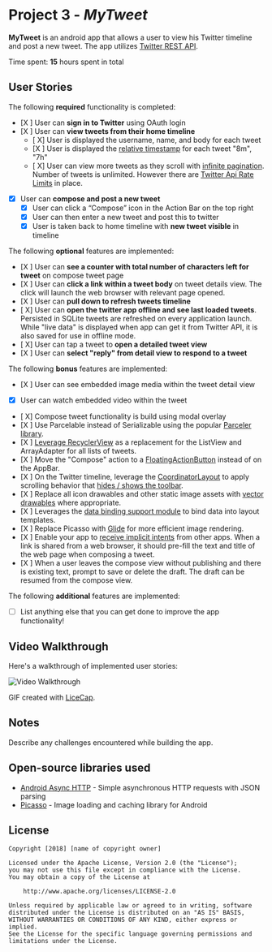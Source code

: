 # Project 3 - *MyTweet*

**MyTweet** is an android app that allows a user to view his Twitter timeline and post a new tweet. The app utilizes [Twitter REST API](https://developer.twitter.com/en/docs/api-reference-index).

Time spent: **15** hours spent in total

## User Stories

The following **required** functionality is completed:

* [X ]	User can **sign in to Twitter** using OAuth login
* [X ]	User can **view tweets from their home timeline**
  * [ X] User is displayed the username, name, and body for each tweet
  * [X ] User is displayed the [relative timestamp](https://gist.github.com/nesquena/f786232f5ef72f6e10a7) for each tweet "8m", "7h"
  * [ X] User can view more tweets as they scroll with [infinite pagination](http://guides.codepath.com/android/Endless-Scrolling-with-AdapterViews-and-RecyclerView). Number of tweets is unlimited.
    However there are [Twitter Api Rate Limits](https://developer.twitter.com/en/docs/basics/rate-limiting) in place.
* [X] User can **compose and post a new tweet**
  * [X] User can click a “Compose” icon in the Action Bar on the top right
  * [X] User can then enter a new tweet and post this to twitter
  * [X] User is taken back to home timeline with **new tweet visible** in timeline

The following **optional** features are implemented:

* [X ] User can **see a counter with total number of characters left for tweet** on compose tweet page
* [X ] User can **click a link within a tweet body** on tweet details view. The click will launch the web browser with relevant page opened.
* [X ] User can **pull down to refresh tweets timeline**
* [ X] User can **open the twitter app offline and see last loaded tweets**. Persisted in SQLite tweets are refreshed on every application launch. While "live data" is displayed when app can get it from Twitter API, it is also saved for use in offline mode.
* [ X] User can tap a tweet to **open a detailed tweet view**
* [X ] User can **select "reply" from detail view to respond to a tweet**

The following **bonus** features are implemented:

* [X ] User can see embedded image media within the tweet detail view
* [X] User can watch embedded video within the tweet
* [ X] Compose tweet functionality is build using modal overlay
* [X ] Use Parcelable instead of Serializable using the popular [Parceler library](http://guides.codepath.com/android/Using-Parceler).
* [X ] [Leverage RecyclerView](http://guides.codepath.com/android/Using-the-RecyclerView) as a replacement for the ListView and ArrayAdapter for all lists of tweets.
* [X ] Move the "Compose" action to a [FloatingActionButton](https://github.com/codepath/android_guides/wiki/Floating-Action-Buttons) instead of on the AppBar.
* [X ] On the Twitter timeline, leverage the [CoordinatorLayout](http://guides.codepath.com/android/Handling-Scrolls-with-CoordinatorLayout#responding-to-scroll-events) to apply scrolling behavior that [hides / shows the toolbar](http://guides.codepath.com/android/Using-the-App-ToolBar#reacting-to-scroll).
* [X ] Replace all icon drawables and other static image assets with [vector drawables](http://guides.codepath.com/android/Drawables#vector-drawables) where appropriate.
* [X ] Leverages the [data binding support module](http://guides.codepath.com/android/Applying-Data-Binding-for-Views) to bind data into layout templates.
* [X ] Replace Picasso with [Glide](http://inthecheesefactory.com/blog/get-to-know-glide-recommended-by-google/en) for more efficient image rendering.
* [X ] Enable your app to [receive implicit intents](http://guides.codepath.com/android/Using-Intents-to-Create-Flows#receiving-implicit-intents) from other apps.  When a link is shared from a web browser, it should pre-fill the text and title of the web page when composing a tweet.
* [X ] When a user leaves the compose view without publishing and there is existing text, prompt to save or delete the draft.  The draft can be resumed from the compose view.

The following **additional** features are implemented:

* [ ] List anything else that you can get done to improve the app functionality!

## Video Walkthrough

Here's a walkthrough of implemented user stories:

<img src='http://i.imgur.com/link/to/your/gif/file.gif' title='Video Walkthrough' width='' alt='Video Walkthrough' />

GIF created with [LiceCap](http://www.cockos.com/licecap/).

## Notes

Describe any challenges encountered while building the app.

## Open-source libraries used

- [Android Async HTTP](https://github.com/loopj/android-async-http) - Simple asynchronous HTTP requests with JSON parsing
- [Picasso](http://square.github.io/picasso/) - Image loading and caching library for Android

## License

    Copyright [2018] [name of copyright owner]

    Licensed under the Apache License, Version 2.0 (the "License");
    you may not use this file except in compliance with the License.
    You may obtain a copy of the License at

        http://www.apache.org/licenses/LICENSE-2.0

    Unless required by applicable law or agreed to in writing, software
    distributed under the License is distributed on an "AS IS" BASIS,
    WITHOUT WARRANTIES OR CONDITIONS OF ANY KIND, either express or implied.
    See the License for the specific language governing permissions and
    limitations under the License.